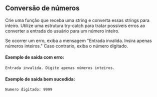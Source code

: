 ## Conversão de números

Crie uma função que receba uma string e converta essas strings para inteiro. Utilize uma estrutura try-catch para tratar
possíveis erros ao converter a entrada do usuário para um número inteiro.

Se ocorrer um erro, exiba a mensagem "Entrada invalida. Insira apenas números inteiros." Caso contrario, exiba o número
digitado.

#### Exemplo de saida com erro:

`Entrada invalida. Digite apenas números inteiros.`

#### Exemplo de saida bem sucedida:

`Numero digitado: 9999`